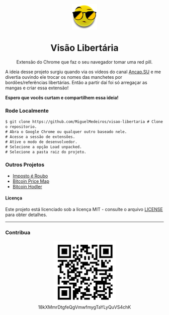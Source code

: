 <div align="center">

[![Visão Libertária](img/icon.png)](https://chrome.google.com/webstore/detail/vis%C3%A3o-libert%C3%A1ria/jnafjgekhpiipmhihkmoboggpclkdijl)

# **Visão Libertária**

Extensão do Chrome que faz o seu navegador tomar uma red pill.

</div>

A ideia desse projeto surgiu quando via os vídeos do canal [Ancap.SU](http://ancap.su) e me divertia ouvindo ele trocar os nomes das manchetes por bordões/referências libertárias. Então a partir daí foi só arregaçar as mangas e criar essa extensão!

**Espero que vocês curtam e compartilhem essa ideia!**

### Rode Localmente

```shell
$ git clone https://github.com/MiguelMedeiros/visao-libertaria # Clone o repositorio.
# Abra o Google Chrome ou qualquer outro baseado nele.
# Acesse a sessão de extensões.
# Ative o modo de desenvolvedor.
# Selecione a opção Load unpacked.
# Selecione a pasta raiz do projeto.
```

### Outros Projetos

- [Imposto é Roubo](http://www.impostoeroubo.com/)
- [Bitcoin Price Map](https://www.bitcoinpricemap.com)
- [Bitcoin Hodler](https://bitcoinhodler.io)

#### Licença

Este projeto está licenciado sob a licença MIT - consulte o arquivo [LICENSE](LICENSE) para obter detalhes.

---

### Contribua

<div align="center">

![18kXMmrDtgfeQgVmwfmygTaYLyQuVS4chK](img/donation.png)\
18kXMmrDtgfeQgVmwfmygTaYLyQuVS4chK

</div>
